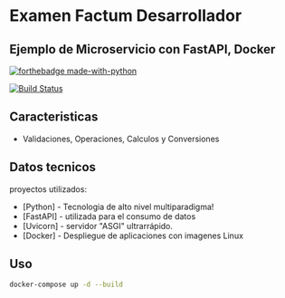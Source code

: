 # Examen Factum Desarrollador
## Ejemplo de Microservicio con FastAPI, Docker

[![forthebadge made-with-python](http://ForTheBadge.com/images/badges/made-with-python.svg)](https://www.python.org/)

[![Build Status](https://img.shields.io/badge/build-develop-blue.svg)](https://shields.io/)


## Caracteristicas
- Validaciones, Operaciones, Calculos y Conversiones


## Datos tecnicos
proyectos utilizados:

- [Python] - Tecnologia de alto nivel multiparadigma!
- [FastAPI] - utilizada para el consumo de datos
- [Uvicorn] - servidor "ASGI" ultrarrápido.
- [Docker] - Despliegue de aplicaciones con imagenes Linux


## Uso 
```sh
docker-compose up -d --build
```

